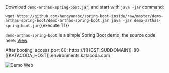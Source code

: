 



Download `demo-arthas-spring-boot.jar`, and start with `java -jar` command:

`wget https://github.com/hengyunabc/spring-boot-inside/raw/master/demo-arthas-spring-boot/demo-arthas-spring-boot.jar
java -jar demo-arthas-spring-boot.jar`{{execute T1}}

`demo-arthas-spring-boot` is a simple Spring Boot demo, the source code here: [View](https://github.com/hengyunabc/spring-boot-inside/tree/master/demo-arthas-spring-boot)

After booting, access port 80: https://[[HOST_SUBDOMAIN]]-80-[[KATACODA_HOST]].environments.katacoda.com

![Demo Web](/arthas/scenarios/arthas-advanced-cn/assets/demo-web.png)